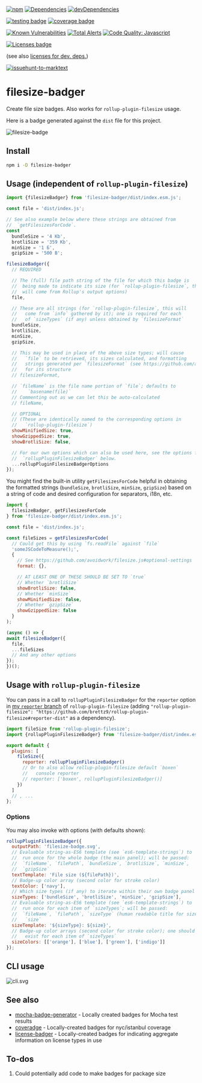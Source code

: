 [![npm](https://img.shields.io/npm/v/filesize-badger.svg)](https://www.npmjs.com/package/filesize-badger)
[![Dependencies](https://img.shields.io/david/brettz9/filesize-badger.svg)](https://david-dm.org/brettz9/filesize-badger)
[![devDependencies](https://img.shields.io/david/dev/brettz9/filesize-badger.svg)](https://david-dm.org/brettz9/filesize-badger?type=dev)

[![testing badge](https://raw.githubusercontent.com/brettz9/filesize-badger/master/badges/tests-badge.svg?sanitize=true)](badges/tests-badge.svg)
[![coverage badge](https://raw.githubusercontent.com/brettz9/filesize-badger/master/badges/coverage-badge.svg?sanitize=true)](badges/coverage-badge.svg)

[![Known Vulnerabilities](https://snyk.io/test/github/brettz9/filesize-badger/badge.svg)](https://snyk.io/test/github/brettz9/filesize-badger)
[![Total Alerts](https://img.shields.io/lgtm/alerts/g/brettz9/filesize-badger.svg?logo=lgtm&logoWidth=18)](https://lgtm.com/projects/g/brettz9/filesize-badger/alerts)
[![Code Quality: Javascript](https://img.shields.io/lgtm/grade/javascript/g/brettz9/filesize-badger.svg?logo=lgtm&logoWidth=18)](https://lgtm.com/projects/g/brettz9/filesize-badger/context:javascript)

<!--[![License](https://img.shields.io/npm/l/filesize-badger.svg)](LICENSE-MIT.txt)-->
[![Licenses badge](https://raw.githubusercontent.com/brettz9/filesize-badger/master/badges/licenses-badge.svg?sanitize=true)](badges/licenses-badge.svg)

(see also [licenses for dev. deps.](https://raw.githubusercontent.com/brettz9/filesize-badger/master/badges/licenses-badge-dev.svg?sanitize=true))

[![issuehunt-to-marktext](https://issuehunt.io/static/embed/issuehunt-button-v1.svg)](https://issuehunt.io/r/brettz9/filesize-badger)

# filesize-badger

Create file size badges. Also works for `rollup-plugin-filesize` usage.

Here is a badge generated against the `dist` file for this project.

![filesize-badge](filesize-badge.svg)

## Install

```sh
npm i -D filesize-badger
```

## Usage (independent of `rollup-plugin-filesize`)

```js
import {filesizeBadger} from 'filesize-badger/dist/index.esm.js';

const file = 'dist/index.js';

// See also example below where these strings are obtained from
//  `getFilesizesForCode`.
const
  bundleSize = '4 Kb',
  brotliSize = '359 Kb',
  minSize = '1 Б',
  gzipSize = '500 B';

filesizeBadger({
  // REQUIRED

  // The (full) file path string of the file for which this badge is
  //  being made to indicate its size (for `rollup-plugin-filesize`, this
  //  will come from Rollup's output options)
  file,

  // These are all strings (for `rollup-plugin-filesize`, this will
  //   come from `info` gathered by it); one is required for each
  //   of `sizeTypes` (if any) unless obtained by `filesizeFormat`
  bundleSize,
  brotliSize,
  minSize,
  gzipSize,

  // This may be used in place of the above size types; will cause
  //   `file` to be retrieved, its sizes calculated, and formatting
  //   strings generated per `filesizeFormat` (see https://github.com/avoidwork/filesize.js#optional-settings )
  //   for its structure
  // filesizeFormat,

  // `fileName` is the file name portion of `file`; defaults to
  //    `basename(file)`
  // Commenting out as we can let this be auto-calculated
  // fileName,

  // OPTIONAL
  // (These are identically named to the corresponding options in
  //   `rollup-plugin-filesize`)
  showMinifiedSize: true,
  showGzippedSize: true,
  showBrotliSize: false,

  // For our own options which can also be used here, see the options for
  //  `rollupPluginFilesizeBadger` below.
  ...rollupPluginFilesizeBadgerOptions
});
```

You might find the built-in utility `getFilesizesForCode` helpful in obtaining
the formatted strings (`bundleSize`, `brotliSize`, `minSize`, `gzipSize`)
based on a string of code and desired configuration for separators, i18n, etc.

```js
import {
  filesizeBadger, getFilesizesForCode
} from 'filesize-badger/dist/index.esm.js';

const file = 'dist/index.js';

const fileSizes = getFilesizesForCode(
  // Could get this by using `fs.readFile` against `file`
  'someJSCodeToMeasure();',
  {
    // See https://github.com/avoidwork/filesize.js#optional-settings
    format: {},

    // AT LEAST ONE OF THESE SHOULD BE SET TO `true`
    // Whether `brotliSize`
    showBrotliSize: false,
    // Whether `minSize`
    showMinifiedSize: false,
    // Whether `gzipSize`
    showGzippedSize: false
  }
);

(async () => {
await filesizeBadger({
  file,
  ...fileSizes
  // And any other options
});
})();
```

## Usage with `rollup-plugin-filesize`

You can pass in a call to `rollupPluginFilesizeBadger` for the `reporter`
option in [my `reporter` branch](https://github.com/brettz9/rollup-plugin-filesize/tree/reporter-dist)
of `rollup-plugin-filesize` (adding
`"rollup-plugin-filesize": "https://github.com/brettz9/rollup-plugin-filesize#reporter-dist"`
as a dependency).

```js
import fileSize from 'rollup-plugin-filesize';
import {rollupPluginFilesizeBadger} from 'filesize-badger/dist/index.esm.js';

export default {
  plugins: [
    fileSize({
      reporter: rollupPluginFilesizeBadger()
      // Or to also allow rollup-plugin-filesize default `boxen`
      //   console reporter
      // reporter: ['boxen', rollupPluginFilesizeBadger()]
    })
  ]
  // , ...
};
```

### Options

You may also invoke with options (with defaults shown):

```js
rollupPluginFilesizeBadger({
  outputPath: 'filesize-badge.svg',
  // Evaluable string-as-ES6 template (see `es6-template-strings`) to
  //  run once for the whole badge (the main panel); will be passed:
  //  `fileName`, `filePath`, `bundleSize`, `brotliSize`, `minSize`,
  //  `gzipSize`
  textTemplate: 'File size (${filePath})',
  // Badge-up color array (second color for stroke color)
  textColor: ['navy'],
  // Which size types (if any) to iterate within their own badge panel
  sizeTypes: ['bundleSize', 'brotliSize', 'minSize', 'gzipSize'],
  // Evaluable string-as-ES6 template (see `es6-template-strings`) to
  //  run once for each item of `sizeTypes`; will be passed:
  //  `fileName`, `filePath`, `sizeType` (human readable title for size),
  //   `size`
  sizeTemplate: '${sizeType}: ${size}',
  // Badge-up color arrays (second color for stroke color); one should
  //   exist for each item of `sizeTypes`
  sizeColors: [['orange'], ['blue'], ['green'], ['indigo']]
});
```

## CLI usage

![cli.svg](https://raw.githubusercontent.com/brettz9/filesize-badger/master/cli.svg?sanitize=true)

## See also

- [mocha-badge-generator](https://github.com/ianpogi5/mocha-badge-generator) - Locally
    created badges for Mocha test results
- [coveradge](https://github.com/brettz9/coveradge) - Locally-created badges
    for nyc/istanbul coverage
- [license-badger](https://github.com/brettz9/license-badger) - Locally-created
    badges for indicating aggregate information on license types in use

## To-dos

1. Could potentially add code to make badges for package size

